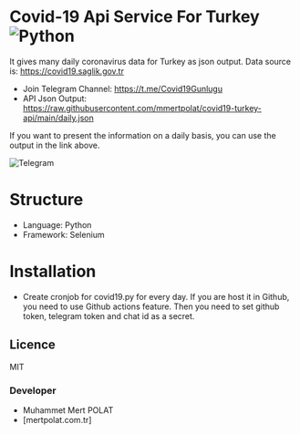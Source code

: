 # Covid-19 Api Service For Turkey ![Python](https://github.com/mmertpolat/covid19-turkey-api/actions/workflows/covid19.yml/badge.svg)

It gives many daily coronavirus data for Turkey as json output. Data source is: https://covid19.saglik.gov.tr

- Join Telegram Channel: https://t.me/Covid19Gunlugu
- API Json Output: https://raw.githubusercontent.com/mmertpolat/covid19-turkey-api/main/daily.json

If you want to present the information on a daily basis, you can use the output in the link above.

![Telegram](https://camo.githubusercontent.com/aca7a784fbcf8ec6f44600785ea287a624c30d644993e78b97b773f879a6be36/68747470733a2f2f6d657274706f6c61742e636f6d2e74722f74656c656772616d2e706e67)

# Structure

- Language: Python
- Framework: Selenium

# Installation

- Create cronjob for covid19.py for every day. If you are host it in Github, you need to use Github actions feature. Then you need to set github token, telegram token and chat id as a secret.

Licence
----

MIT

### Developer

- Muhammet Mert POLAT
- [mertpolat.com.tr]

